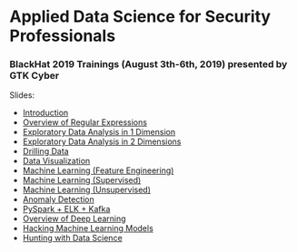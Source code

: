 # Applied Data Science for Security Professionals
### BlackHat 2019 Trainings (August 3th-6th, 2019) presented by GTK Cyber


Slides:

- <a href="Module 0 - Introduction.pdf">Introduction</a>
- <a href="Module 0.5 - Overview of Regular Expressions.pdf">Overview of Regular Expressions</a>
- <a href="Module 1 - Exploratory Data Analysis in 1 Dimension.pdf">Exploratory Data Analysis in 1 Dimension</a>
- <a href="Module 2 - Exploratory Data Analysis in 2 Dimensions.pdf">Exploratory Data Analysis in 2 Dimensions</a>
- <a href="Module 3 - Drilling Data.pdf">Drilling Data</a>
- <a href="Module 4 - Data Visualization.pdf">Data Visualization</a>
- <a href="Module 5.1 - Machine Learning (Feature Engineering).pdf">Machine Learning (Feature Engineering)</a>
- <a href="Module 5.2 - Machine Learning (Supervised).pdf">Machine Learning (Supervised)</a>
- <a href="Module 6 - Machine Learning (Unsupervised).pdf">Machine Learning (Unsupervised)</a>
- <a href="Module 7 - Anomaly Detection.pdf">Anomaly Detection</a>
- <a href="Module 8 - PySpark + ELK + Kafka.pdf">PySpark + ELK + Kafka</a>
- <a href="Module 9 - Overview of Deep Learning.pdf">Overview of Deep Learning</a>
- <a href="Module 10 - Hacking Machine Learning Models.pdf">Hacking Machine Learning Models</a>
- <a href="Module 11 - Hunting with Data Science.pdf">Hunting with Data Science</a>
